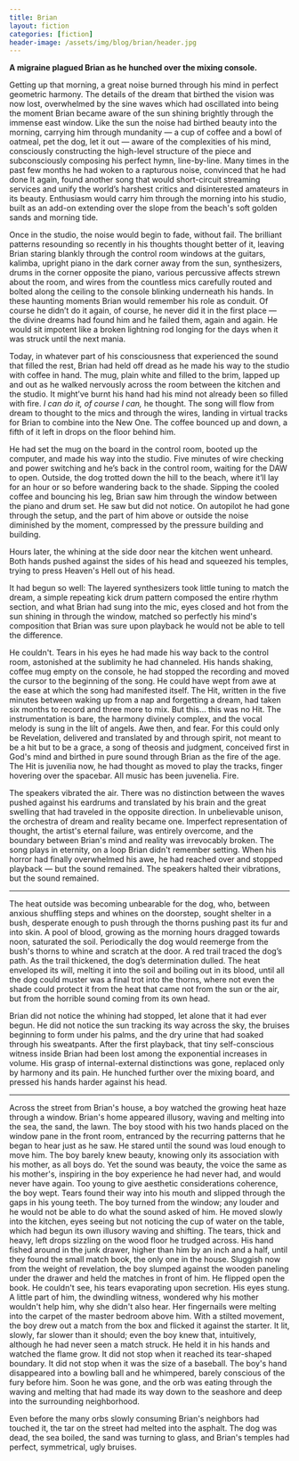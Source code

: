 ```yaml
---
title: Brian
layout: fiction
categories: [fiction]
header-image: /assets/img/blog/brian/header.jpg
---
```

**A migraine plagued Brian as he hunched over the mixing console.** 

Getting up that morning, a great noise burned through his mind in perfect geometric harmony. The details of the dream that birthed the vision was now lost, overwhelmed by the sine waves which had oscillated into being the moment Brian became aware of the sun shining brightly through the immense east window. Like the sun the noise had birthed beauty into the morning, carrying him through mundanity — a cup of coffee and a bowl of oatmeal, pet the dog, let it out — aware of the complexities of his mind, consciously constructing the high-level structure of the piece and subconsciously composing his perfect hymn, line-by-line. Many times in the past few months he had woken to a rapturous noise, convinced that he had done It again, found another song that would short-circuit streaming services and unify the world’s harshest critics and disinterested amateurs in its beauty. Enthusiasm would carry him through the morning into his studio, built as an add-on extending over the slope from the beach's soft golden sands and morning tide.

Once in the studio, the noise would begin to fade, without fail. The brilliant patterns resounding so recently in his thoughts thought better of it, leaving Brian staring blankly through the control room windows at the guitars, kalimba, upright piano in the dark corner away from the sun, synthesizers, drums in the corner opposite the piano, various percussive affects strewn about the room, and wires from the countless mics carefully routed and bolted along the ceiling to the console blinking underneath his hands. In these haunting moments Brian would remember his role as conduit. Of course he didn’t do it again, of course, he never did it in the first place — the divine dreams had found him and he failed them, again and again. He would sit impotent like a broken lightning rod longing for the days when it was struck until the next mania.

Today, in whatever part of his consciousness that experienced the sound that filled the rest, Brian had held off dread as he made his way to the studio with coffee in hand. The mug, plain white and filled to the brim, lapped up and out as he walked nervously across the room between the kitchen and the studio. It might’ve burnt his hand had his mind not already been so filled with fire. _I can do it, of course I can,_ he thought. The song will flow from dream to thought to the mics and through the wires, landing in virtual tracks for Brian to combine into the New One. The coffee bounced up and down, a fifth of it left in drops on the floor behind him. 

 He had set the mug on the board in the control room, booted up the computer, and made his way into the studio. Five minutes of wire checking and power switching and he’s back in the control room, waiting for the DAW to open. Outside, the dog trotted down the hill to the beach, where it’ll lay for an hour or so before wandering back to the shade. Sipping the cooled coffee and bouncing his leg, Brian saw him through the window between the piano and drum set. He saw but did not notice. On autopilot he had gone through the setup, and the part of him above or outside the noise diminished by the moment, compressed by the pressure building and building.

Hours later, the whining at the side door near the kitchen went unheard. Both hands pushed against the sides of his head and squeezed his temples, trying to press Heaven's Hell out of his head. 

It had begun so well: The layered synthesizers took little tuning to match the dream, a simple repeating kick drum pattern composed the entire rhythm section, and what Brian had sung into the mic, eyes closed and hot from the sun shining in through the window, matched so perfectly his mind's composition that Brian was sure upon playback he would not be able to tell the difference. 

He couldn't. Tears in his eyes he had made his way back to the control room, astonished at the sublimity he had channeled. His hands shaking, coffee mug empty on the console, he had stopped the recording and moved the cursor to the beginning of the song. He could have wept from awe at the ease at which the song had manifested itself. The Hit, written in the five minutes between waking up from a nap and forgetting a dream, had taken six months to record and three more to mix. But this… this was no Hit. The instrumentation is bare, the harmony divinely complex, and the vocal melody is sung in the lilt of angels. Awe then, and fear. For this could only be Revelation, delivered and translated by and through spirit, not meant to be a hit but to be a grace, a song of theosis and judgment, conceived first in God's mind and birthed in pure sound through Brian as the fire of the age. The Hit is juvenilia now, he had thought as moved to play the tracks, finger hovering over the spacebar. All music has been juvenelia. Fire.

The speakers vibrated the air. There was no distinction between the waves pushed against his eardrums and translated by his brain and the great swelling that had traveled in the opposite direction. In unbelievable unison, the orchestra of dream and reality became one. Imperfect representation of thought, the artist's eternal failure, was entirely overcome, and the boundary between Brian's mind and reality was irrevocably broken. The song plays in eternity, on a loop Brian didn't remember setting. When his horror had finally overwhelmed his awe, he had reached over and stopped playback — but the sound remained. The speakers halted their vibrations, but the sound remained.
<hr>
The heat outside was becoming unbearable for the dog, who, between anxious shuffling steps and whines on the doorstep, sought shelter in a bush, desperate enough to push through the thorns pushing past its fur and into skin. A pool of blood, growing as the morning hours dragged towards noon, saturated the soil. Periodically the dog would reemerge from the bush's thorns to whine and scratch at the door. A red trail traced the dog’s path. As the trail thickened, the dog’s determination dulled. The heat enveloped its will, melting it into the soil and boiling out in its blood, until all the dog could muster was a final trot into the thorns, where not even the shade could protect it from the heat that came not from the sun or the air, but from the horrible sound coming from its own head.

Brian did not notice the whining had stopped, let alone that it had ever begun. He did not notice the sun tracking its way across the sky, the bruises beginning to form under his palms, and the dry urine that had soaked through his sweatpants. After the first playback, that tiny self-conscious witness inside Brian had been lost among the exponential increases in volume. His grasp of internal-external distinctions was gone, replaced only by harmony and its pain. He hunched further over the mixing board, and pressed his hands harder against his head.
<hr>
Across the street from Brian's house, a boy watched the growing heat haze through a window. Brian's home appeared illusory, waving and melting into the sea, the sand, the lawn. The boy stood with his two hands placed on the window pane in the front room, entranced by the recurring patterns that he began to hear just as he saw. He stared until the sound was loud enough to move him. The boy barely knew beauty, knowing only its association with his mother, as all boys do. Yet the sound was beauty, the voice the same as his mother's, inspiring in the boy experience he had never had, and would never have again. Too young to give aesthetic considerations coherence, the boy wept. Tears found their way into his mouth and slipped through the gaps in his young teeth. The boy turned from the window; any louder and he would not be able to do what the sound asked of him. He moved slowly into the kitchen, eyes seeing but not noticing the cup of water on the table, which had begun its own illusory waving and shifting. The tears, thick and heavy, left drops sizzling on the wood floor he trudged across. His hand fished around in the junk drawer, higher than him by an inch and a half, until they found the small match book, the only one in the house. Sluggish now from the weight of revelation, the boy slumped against the wooden paneling under the drawer and held the matches in front of him. He flipped open the book. He couldn't see, his tears evaporating upon secretion. His eyes stung. A little part of him, the dwindling witness, wondered why his mother wouldn't help him, why she didn't also hear. Her fingernails were melting into the carpet of the master bedroom above him. With a stilted movement, the boy drew out a match from the box and flicked it against the starter. It lit, slowly, far slower than it should; even the boy knew that, intuitively, although he had never seen a match struck. He held it in his hands and watched the flame grow. It did not stop when it reached its tear-shaped boundary. It did not stop when it was the size of a baseball. The boy's hand disappeared into a bowling ball and he whimpered, barely conscious of the fury before him. Soon he was gone, and the orb was eating through the waving and melting that had made its way down to the seashore and deep into the surrounding neighborhood.

Even before the many orbs slowly consuming Brian's neighbors had touched it, the tar on the street had melted into the asphalt. The dog was dead, the sea boiled, the sand was turning to glass, and Brian's temples had perfect, symmetrical, ugly bruises.